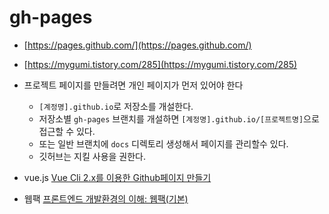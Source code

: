 # gh-pages
- [https://pages.github.com/](https://pages.github.com/)
- [https://mygumi.tistory.com/285](https://mygumi.tistory.com/285)
- 프로젝트 페이지를 만들려면 개인 페이지가 먼저 있어야 한다
  - `[계정명].github.io`로 저장소를 개설한다.
  - 저장소별 `gh-pages` 브랜치를 개설하면 `[계정명].github.io/[프로젝트명]`으로 접근할 수 있다.
  - 또는 일반 브랜치에 `docs` 디렉토리 생성해서 페이지를 관리할수 있다.
  - 깃허브는 지킬 사용을 권한다.
  
- vue.js [Vue Cli 2.x를 이용한 Github페이지 만들기](https://velog.io/@recordboy/Vue-Cli-2.x%EB%A5%BC-%EC%9D%B4%EC%9A%A9%ED%95%9C-Github%ED%8E%98%EC%9D%B4%EC%A7%80-%EB%A7%8C%EB%93%A4%EA%B8%B0)
- 웹팩 [프론트엔드 개발환경의 이해: 웹팩(기본)](https://jeonghwan-kim.github.io/series/2019/12/10/frontend-dev-env-webpack-basic.html)